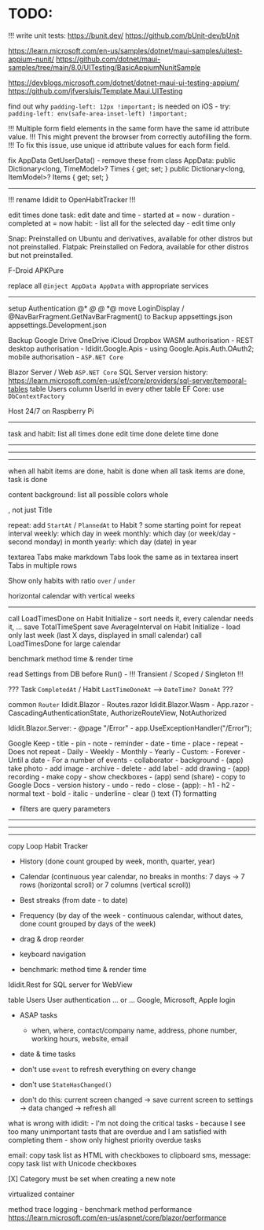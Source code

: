 # TODO:

!!! write unit tests: https://bunit.dev/ https://github.com/bUnit-dev/bUnit

https://learn.microsoft.com/en-us/samples/dotnet/maui-samples/uitest-appium-nunit/
https://github.com/dotnet/maui-samples/tree/main/8.0/UITesting/BasicAppiumNunitSample

https://devblogs.microsoft.com/dotnet/dotnet-maui-ui-testing-appium/
https://github.com/jfversluis/Template.Maui.UITesting

find out why `padding-left: 12px !important;` is needed on iOS - try: `padding-left: env(safe-area-inset-left) !important;`

!!! Multiple form field elements in the same form have the same id attribute value.
!!! This might prevent the browser from correctly autofilling the form.
!!! To fix this issue, use unique id attribute values for each form field.

fix AppData GetUserData() - remove these from class AppData:
	public Dictionary<long, TimeModel>? Times { get; set; }
	public Dictionary<long, ItemModel>? Items { get; set; }

---------------------------------------------------------------------------------------------------

!!! rename Ididit to OpenHabitTracker !!!

edit times done
	task: edit date and time 
	- started at = now - duration 
	- completed at = now
	habit:
	- list all for the selected day
	- edit time only 

Snap: Preinstalled on Ubuntu and derivatives, available for other distros but not preinstalled.
Flatpak: Preinstalled on Fedora, available for other distros but not preinstalled.

F-Droid
APKPure

replace all `@inject AppData AppData` with appropriate services

---------------------------------------------------------------------------------------------------

setup Authentication
	<!--<script src="_content/Microsoft.AspNetCore.Components.WebAssembly.Authentication/AuthenticationService.js"></script>-->
	@* <CascadingAuthenticationState> *@
	@* </CascadingAuthenticationState> *@
	move LoginDisplay / @NavBarFragment.GetNavBarFragment() to Backup
	appsettings.json
	appsettings.Development.json

Backup
	Google Drive
	OneDrive
	iCloud
	Dropbox
		WASM authorisation - REST
		desktop authorisation - Ididit.Google.Apis - using Google.Apis.Auth.OAuth2;
		mobile authorisation - `ASP.NET Core`

Blazor Server / Web
	`ASP.NET Core`
	SQL Server
	version history: https://learn.microsoft.com/en-us/ef/core/providers/sql-server/temporal-tables
	table Users
	column UserId in every other table
	EF Core: use `DbContextFactory`

Host 24/7 on Raspberry Pi

---------------------------------------------------------------------------------------------------

task and habit:
	list all times done
	edit time done
	delete time done

---------------------------------------------------------------------------------------------------
---------------------------------------------------------------------------------------------------
---------------------------------------------------------------------------------------------------

when all habit items are done, habit is done
when all task items are done, task is done

content background:
	list all possible colors
	whole <div>, not just Title

repeat:
	add `StartAt` / `PlannedAt` to Habit ? some starting point for repeat interval
	weekly: which day in week
	monthly: which day (or week/day - second monday) in month
	yearly: which day (date) in year

textarea Tabs
	make markdown Tabs look the same as in textarea
	insert Tabs in multiple rows

Show only habits with ratio `over` / `under`

horizontal calendar with vertical weeks

---------------------------------------------------------------------------------------------------

call LoadTimesDone on Habit Initialize - sort needs it, every calendar needs it, ...
	save TotalTimeSpent
	save AverageInterval
	on Habit Initialize - load only last week (last X days, displayed in small calendar)
	call LoadTimesDone for large calendar

benchmark method time & render time

read Settings from DB before Run() - !!! Transient / Scoped / Singleton !!!

??? Task `CompletedAt` / Habit `LastTimeDoneAt` --> `DateTime? DoneAt` ???

common `Router`
	Ididit.Blazor - Routes.razor
	Ididit.Blazor.Wasm - App.razor - CascadingAuthenticationState, AuthorizeRouteView, NotAuthorized

Ididit.Blazor.Server:
	- @page "/Error"
	- app.UseExceptionHandler("/Error");

Google Keep
	- title
	- pin
	- note
	- reminder
		- date
		- time
		- place
		- repeat
			- Does not repeat
			- Daily
			- Weekly
			- Monthly
			- Yearly
			- Custom:
				- Forever
				- Until a date
				- For a number of events
	- collaborator
	- background
	- (app) take photo
	- add image
	- archive
	- delete
	- add label
	- add drawing
	- (app) recording
	- make copy
	- show checkboxes
	- (app) send (share)
	- copy to Google Docs
	- version history
	- undo
	- redo
	- close
	- (app):
		- h1
		- h2
		- normal text
		- bold
		- italic
		- underline
		- clear (\) text (T) formatting

- filters are query parameters

---------------------------------------------------------------------------------------------------
---------------------------------------------------------------------------------------------------
---------------------------------------------------------------------------------------------------

copy Loop Habit Tracker
- History (done count grouped by week, month, quarter, year)
- Calendar (continuous year calendar, no breaks in months: 7 days -> 7 rows (horizontal scroll) or 7 columns (vertical scroll))
- Best streaks (from date - to date)
- Frequency (by day of the week - continuous calendar, without dates, done count grouped by days of the week)

- drag & drop reorder
- keyboard navigation
- benchmark: method time & render time

Ididit.Rest for SQL server for WebView

table Users
	User authentication
	... or ...
	Google, Microsoft, Apple login

- ASAP tasks
	- when, where, contact/company name, address, phone number, working hours, website, email
- date & time tasks

- don't use `event` to refresh everything on every change
- don't use `StateHasChanged()`
- don't do this: current screen changed -> save current screen to settings -> data changed -> refresh all

what is wrong with ididit:
	- I'm not doing the critical tasks - because I see too many unimportant tasts that are overdue and I am satisfied with completing them
	- show only highest priority overdue tasks

email: copy task list as HTML with checkboxes to clipboard
sms, message: copy task list with Unicode checkboxes

[X] Category must be set when creating a new note

virtualized container

method trace logging - benchmark method performance
https://learn.microsoft.com/en-us/aspnet/core/blazor/performance
